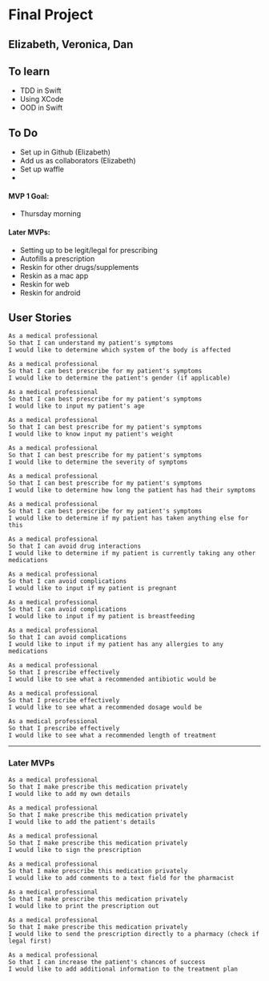 # Final Project
## Elizabeth, Veronica, Dan


## To learn
- TDD in Swift
- Using XCode
- OOD in Swift

## To Do
- Set up in Github (Elizabeth)
- Add us as collaborators (Elizabeth)
- Set up waffle
-


#### MVP 1 Goal:
- Thursday morning

#### Later MVPs:
- Setting up to be legit/legal for prescribing
- Autofills a prescription
- Reskin for other drugs/supplements
- Reskin as a mac app
- Reskin for web
- Reskin for android

## User Stories
```
As a medical professional
So that I can understand my patient's symptoms
I would like to determine which system of the body is affected
```

```
As a medical professional
So that I can best prescribe for my patient's symptoms
I would like to determine the patient's gender (if applicable)
```

```
As a medical professional
So that I can best prescribe for my patient's symptoms
I would like to input my patient's age
```

```
As a medical professional
So that I can best prescribe for my patient's symptoms
I would like to know input my patient's weight
```


```
As a medical professional
So that I can best prescribe for my patient's symptoms
I would like to determine the severity of symptoms
```

```
As a medical professional
So that I can best prescribe for my patient's symptoms
I would like to determine how long the patient has had their symptoms
```

```
As a medical professional
So that I can best prescribe for my patient's symptoms
I would like to determine if my patient has taken anything else for this
```

```
As a medical professional
So that I can avoid drug interactions
I would like to determine if my patient is currently taking any other medications
```

```
As a medical professional
So that I can avoid complications
I would like to input if my patient is pregnant
```

```
As a medical professional
So that I can avoid complications
I would like to input if my patient is breastfeeding
```

```
As a medical professional
So that I can avoid complications
I would like to input if my patient has any allergies to any medications
```

```
As a medical professional
So that I prescribe effectively
I would like to see what a recommended antibiotic would be
```

```
As a medical professional
So that I prescribe effectively
I would like to see what a recommended dosage would be
```

```
As a medical professional
So that I prescribe effectively
I would like to see what a recommended length of treatment
```

--------
### Later MVPs

```
As a medical professional
So that I make prescribe this medication privately
I would like to add my own details
```

```
As a medical professional
So that I make prescribe this medication privately
I would like to add the patient's details
```

```
As a medical professional
So that I make prescribe this medication privately
I would like to sign the prescription
```

```
As a medical professional
So that I make prescribe this medication privately
I would like to add comments to a text field for the pharmacist
```

```
As a medical professional
So that I make prescribe this medication privately
I would like to print the prescription out
```

```
As a medical professional
So that I make prescribe this medication privately
I would like to send the prescription directly to a pharmacy (check if legal first)
```

```
As a medical professional
So that I can increase the patient's chances of success
I would like to add additional information to the treatment plan
```
